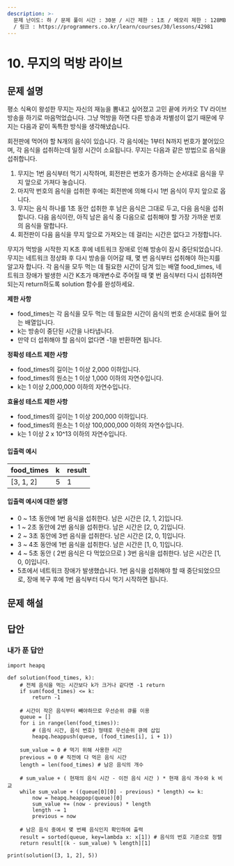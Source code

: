 ```yaml
---
description: >-
  문제 난이도: 하 / 문제 풀이 시간 : 30분 / 시간 제한 : 1초 / 메모리 제한 : 128MB / 기출 : 2019 카카오 신입 공채
  / 링크 : https://programmers.co.kr/learn/courses/30/lessons/42981
---
```


# 10. 무지의 먹방 라이브

## 문제 설명

평소 식욕이 왕성한 무지는 자신의 재능을 뽐내고 싶어졌고 고민 끝에 카카오 TV 라이브 방송을 하기로 마음먹었습니다. 그냥 먹방을 하면 다른 방송과 차별성이 없기 때문에 무지는 다음과 같이 독특한 방식을 생각해냈습니다.

회전판에 먹어야 할 N개의 음식이 있습니다. 각 음식에는 1부터 N까지 번호가 붙어있으며, 각 음식을 섭취하는데 일정 시간이 소요됩니다. 무지는 다음과 같은 방법으로 음식을 섭취합니다.

1. 무지는 1번 음식부터 먹기 시작하며, 회전판은 번호가 증가하는 순서대로 음식을 무지 앞으로 가져다 놓습니다.
2. 마지막 번호의 음식을 섭취한 후에는 회전판에 의해 다시 1번 음식이 무지 앞으로 옵니다.
3. 무지는 음식 하나를 1초 동안 섭취한 후 남은 음식은 그대로 두고, 다음 음식을 섭취합니다. 다음 음식이란, 아직 남은 음식 중 다음으로 섭취해야 할 가장 가까운 번호의 음식을 말합니다.
4. 회전판이 다음 음식을 무지 앞으로 가져오는 데 걸리는 시간은 없다고 가정합니다.

무지가 먹방을 시작한 지 K초 후에 네트워크 장애로 인해 방송이 잠시 중단되었습니다. 무지는 네트워크 정상화 후 다시 방송을 이어갈 때, 몇 번 음식부터 섭취해야 하는지를 알고자 합니다. 각 음식을 모두 먹는 데 필요한 시간이 담겨 있는 배열 food\_times, 네트워크 장애가 발생한 시간 K초가 매개변수로 주어질 때 몇 번 음식부터 다시 섭취하면 되는지 return하도록 solution 함수를 완성하세요.



**제한 사항**

* food\_times는 각 음식을 모두 먹는 데 필요한 시간이 음식의 번호 순서대로 들어 있는 배열입니다.
* k는 방송이 중단된 시간을 나타냅니다.
* 만약 더 섭취해야 할 음식이 없다면 -1을 반환하면 됩니다.

**정확성 테스트 제한 사항**

* food\_times의 길이는 1 이상 2,000 이하입니다.
* food\_times의 원소는 1 이상 1,000 이하의 자연수입니다.
* k는 1 이상 2,000,000 이하의 자연수입니다.

**효율성 테스트 제한 사항**

* food\_times의 길이는 1 이상 200,000 이하입니다.
* food\_times의 원소는 1 이상 100,000,000 이하의 자연수입니다.
* k는 1 이상 2 x 10^13 이하의 자연수입니다.

#### 입출력 예시

| **food\_times** | **k** | **result** |
| :--- | :--- | :--- |
| \[3, 1, 2\] | 5 | 1 |

#### 입출력 예시에 대한 설명

* 0 ~ 1초 동안에 1번 음식을 섭취한다. 남은 시간은 \[2, 1, 2\]입니다.
* 1 ~ 2초 동안에 2번 음식을 섭취한다. 남은 시간은 \[2, 0, 2\]입니다.
* 2 ~ 3초 동안에 3번 음식을 섭취한다. 남은 시간은 \[2, 0, 1\]입니다.
* 3 ~ 4초 동안에 1번 음식을 섭취한다. 남은 시간은 \[1, 0, 1\]입니다.
* 4 ~ 5초 동안 \( 2번 음식은 다 먹었으므로 \) 3번 음식을 섭취한다. 남은 시간은 \[1, 0, 0\]입니다.
* 5초에서 네트워크 장애가 발생했습니다. 1번 음식을 섭취해야 할 때 중단되었으므로, 장애 복구 후에 1번 음식부터 다시 먹기 시작하면 됩니다.



## 문제 해설



## 답안

### 내가 푼 답안

```text
import heapq

def solution(food_times, k):
    # 전체 음식을 먹는 시간보다 k가 크거나 같다면 -1 return
    if sum(food_times) <= k:
        return -1

    # 시간이 작은 음식부터 빼야하므로 우선순위 큐를 이용
    queue = []
    for i in range(len(food_times)):
        # (음식 시간, 음식 번호) 형태로 우선순위 큐에 삽입
        heapq.heappush(queue, (food_times[i], i + 1))

    sum_value = 0 # 먹기 위해 사용한 시간
    previous = 0 # 직전에 다 먹은 음식 시간
    length = len(food_times) # 남은 음식의 개수

    # sum_value + ( 현재의 음식 시간 - 이전 음식 시간 ) * 현재 음식 개수와 k 비교
    while sum_value + ((queue[0][0] - previous) * length) <= k:
        now = heapq.heappop(queue)[0]
        sum_value += (now - previous) * length
        length -= 1
        previous = now

    # 남은 음식 중에서 몇 번째 음식인지 확인하여 출력
    result = sorted(queue, key=lambda x: x[1]) # 음식의 번호 기준으로 정렬
    return result[(k - sum_value) % length][1]

print(solution([3, 1, 2], 5))

```



